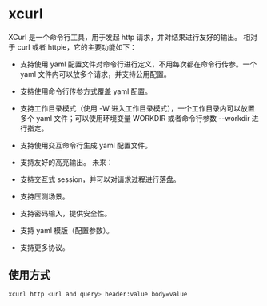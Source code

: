 # xcurl
XCurl 是一个命令行工具，用于发起 http 请求，并对结果进行友好的输出。
相对于 curl 或者 httpie，它的主要功能如下：
- 支持使用 yaml 配置文件对命令行进行定义，不用每次都在命令行传参。一个 yaml 文件内可以放多个请求，并支持公用配置。
- 支持使用命令行传参方式覆盖 yaml 配置。
- 支持工作目录模式（使用 -W 进入工作目录模式），一个工作目录内可以放置多个 yaml 文件；可以使用环境变量 WORKDIR 或者命令行参数 --workdir 进行指定。
- 支持使用交互命令行生成 yaml 配置文件。
- 支持友好的高亮输出。
未来：
- 支持交互式 session，并可以对请求过程进行落盘。
- 支持压测场景。
- 支持密码输入，提供安全性。
- 支持 yaml 模版（配置参数）。

- 支持更多协议。

## 使用方式
```bash
xcurl http <url and query> header:value body=value
```